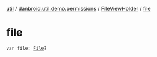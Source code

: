[util](../../index.md) / [danbroid.util.demo.permissions](../index.md) / [FileViewHolder](index.md) / [file](./file.md)

# file

`var file: `[`File`](https://docs.oracle.com/javase/6/docs/api/java/io/File.html)`?`